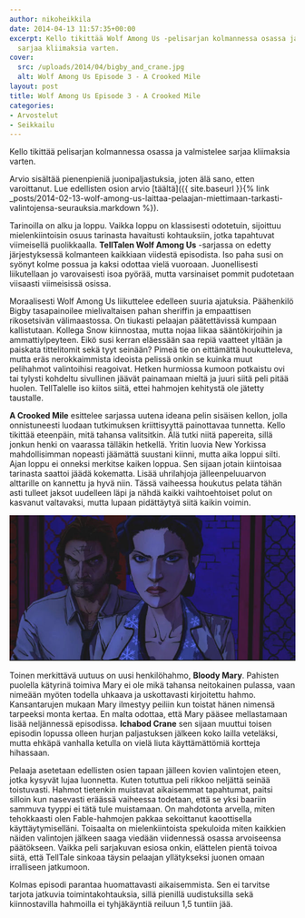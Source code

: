 ```yaml
---
author: nikoheikkila
date: 2014-04-13 11:57:35+00:00
excerpt: Kello tikittää Wolf Among Us -pelisarjan kolmannessa osassa ja valmistelee
  sarjaa kliimaksia varten.
cover:
  src: /uploads/2014/04/bigby_and_crane.jpg
  alt: Wolf Among Us Episode 3 - A Crooked Mile
layout: post
title: Wolf Among Us Episode 3 - A Crooked Mile
categories:
- Arvostelut
- Seikkailu
---
```


Kello tikittää pelisarjan kolmannessa osassa ja valmistelee sarjaa kliimaksia varten.

Arvio sisältää pienenpieniä juonipaljastuksia, joten älä sano, etten varoittanut. Lue edellisten osion arvio [täältä]({{ site.baseurl }}{% link _posts/2014-02-13-wolf-among-us-laittaa-pelaajan-miettimaan-tarkasti-valintojensa-seurauksia.markdown %}).

Tarinoilla on alku ja loppu. Vaikka loppu on klassisesti odotetuin, sijoittuu mielenkiintoisin osuus tarinasta havaitusti kohtauksiin, jotka tapahtuvat viimeisellä puolikkaalla. **TellTalen Wolf Among Us** -sarjassa on edetty järjestyksessä kolmanteen kaikkiaan viidestä episodista. Iso paha susi on syönyt kolme possua ja kaksi odottaa vielä vuoroaan. Juonellisesti liikutellaan jo varovaisesti isoa pyörää, mutta varsinaiset pommit pudotetaan viisaasti viimeisissä osissa.

Moraalisesti Wolf Among Us liikuttelee edelleen suuria ajatuksia. Päähenkilö Bigby tasapainoilee mielivaltaisen pahan sheriffin ja empaattisen rikosetsivän välimaastossa. On tiukasti pelaajan päätettävissä kumpaan kallistutaan. Kollega Snow kiinnostaa, mutta nojaa liikaa sääntökirjoihin ja ammattiylpeyteen. Eikö susi kerran eläessään saa repiä vaatteet yltään ja paiskata tittelitomit sekä tyyt seinään? Pimeä tie on eittämättä houkutteleva, mutta eräs nerokkaimmista ideoista pelissä onkin se kuinka muut pelihahmot valintoihisi reagoivat. Hetken hurmiossa kumoon potkaistu ovi tai tylysti kohdeltu sivullinen jäävät painamaan mieltä ja juuri siitä peli pitää huolen. TellTalelle iso kiitos siitä, ettei hahmojen kehitystä ole jätetty taustalle.

**A Crooked Mile** esittelee sarjassa uutena ideana pelin sisäisen kellon, jolla onnistuneesti luodaan tutkimuksen kriittisyyttä painottavaa tunnetta. Kello tikittää eteenpäin, mitä tahansa valitsitkin. Älä tutki niitä papereita, sillä jonkun henki on vaarassa tälläkin hetkellä. Yritin luovia New Yorkissa mahdollisimman nopeasti jäämättä suustani kiinni, mutta aika loppui silti. Ajan loppu ei onneksi merkitse kaiken loppua. Sen sijaan jotain kiintoisaa tarinasta saattoi jäädä kokematta. Lisää uhrilahjoja jälleenpeluuarvon alttarille on kannettu ja hyvä niin. Tässä vaiheessa houkutus pelata tähän asti tulleet jaksot uudelleen läpi ja nähdä kaikki vaihtoehtoiset polut on kasvanut valtavaksi, mutta lupaan pidättäytyä siitä kaikin voimin.

[![Bigby and Snow White](/uploads/2014/04/bigby_and_snow.jpg)](/uploads/2014/04/bigby_and_snow.jpg)

Toinen merkittävä uutuus on uusi henkilöhahmo, **Bloody Mary**. Pahisten puolella kätyrinä toimiva Mary ei ole mikä tahansa neitokainen pulassa, vaan nimeään myöten todella uhkaava ja uskottavasti kirjoitettu hahmo. Kansantarujen mukaan Mary ilmestyy peiliin kun toistat hänen nimensä tarpeeksi monta kertaa. En malta odottaa, että Mary pääsee mellastamaan lisää neljännessä episodissa. **Ichabod Crane** sen sijaan muuttui toisen episodin lopussa olleen hurjan paljastuksen jälkeen koko lailla veteläksi, mutta ehkäpä vanhalla ketulla on vielä liuta käyttämättömiä kortteja hihassaan.

Pelaaja asetetaan edellisten osien tapaan jälleen kovien valintojen eteen, jotka kysyvät lujaa luonnetta. Kuten totuttua peli rikkoo neljättä seinää toistuvasti. Hahmot tietenkin muistavat aikaisemmat tapahtumat, paitsi silloin kun nasevasti eräässä vaiheessa todetaan, että se yksi baariin sammuva tyyppi ei tätä tule muistamaan. On mahdotonta arvella, miten tehokkaasti olen Fable-hahmojen pakkaa sekoittanut kaoottisella käyttäytymiselläni. Toisaalta on mielenkiintoista spekuloida miten kaikkien näiden valintojen jälkeen saaga viedään viidennessä osassa arvoiseensa päätökseen. Vaikka peli sarjakuvan esiosa onkin, elättelen pientä toivoa siitä, että TellTale sinkoaa täysin pelaajan yllätykseksi juonen omaan irralliseen jatkumoon.

Kolmas episodi parantaa huomattavasti aikaisemmista. Sen ei tarvitse tarjota jatkuvia toimintakohtauksia, sillä pienillä uudistuksilla sekä kiinnostavilla hahmoilla ei tyhjäkäyntiä reiluun 1,5 tuntiin jää.
